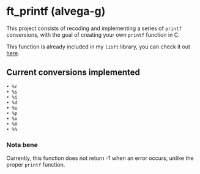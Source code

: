 # ft_printf (alvega-g)

This project consists of recoding and implementing a series of `printf` conversions, with the goal of creating your own `printf` function in C.

This function is already included in my `libft` library, you can check it out [here](https://github.com/ColmiiK/libft).

## Current conversions implemented
```
• %c
• %s
• %i
• %d
• %u
• %p
• %x
• %X
• %%
```
### Nota bene

Currently, this function does not return -1 when an error occurs, unlike the proper `printf` function.
